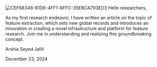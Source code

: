 ![CEF68346-81D6-4FF1-AFFC-35EBCA793ED3](https://github.com/user-attachments/assets/73095b15-5664-469a-9523-03121cb46709)
Hello researchers,

As my first research endeavor, I have written an article on the topic of feature extraction, which sets new global records and introduces an innovation in creating a novel infrastructure and platform for feature research. Join me in understanding and realizing this groundbreaking concept.

Arshia Seyed Jalili

December 23, 2024
